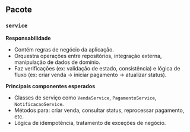 ## Pacote

### `service`

**Responsabilidade**  
- Contém regras de negócio da aplicação.  
- Orquestra operações entre repositórios, integração externa, manipulação de dados de domínio.  
- Faz verificações (ex: validação de estado, consistência) e lógica de fluxo (ex: criar venda → iniciar pagamento → atualizar status).

**Principais componentes esperados**  
- Classes de serviço como `VendaService`, `PagamentoService`, `NotificacaoService`.  
- Métodos para: criar venda, consultar status, reprocessar pagamento, etc.  
- Lógica de idempotência, tratamento de exceções de negócio.